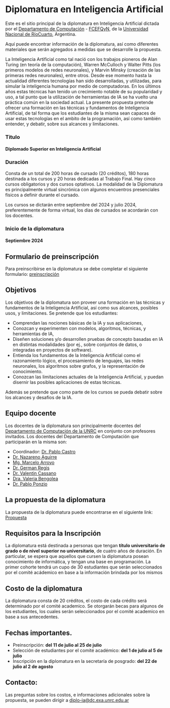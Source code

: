 # Diplomatura en Inteligencia Artificial

Este es el sitio principal de la diplomatura en Inteligencia Artificial dictada por el [Departamento de Computación](https://dc.exa.unrc.edu.ar/) -
[FCEFQyN](https://www.exa.unrc.edu.ar/), de la [Universidad Nacional de RíoCuarto](https://www.unrc.edu.ar/), Argentina.

Aquí puede encontrar información de la diplomatura, así como diferentes materiales que serán agregados a medidas que se desarrolle la propuesta.

La Inteligencia Artificial como tal nació con los trabajos pioneros de Alan Turing (en teoría de la computación), Warren McCulloch y Walter Pitts (los primeros modelos de redes neuronales), y Marvin Minsky (creación de las primeras redes neuronales), entre otros. Desde ese momento hasta la actualidad diferentes tecnologías han sido desarrolladas, y utilizadas, para simular la inteligencia humana por medio de computadoras. En los últimos años estas técnicas han tenido un crecimiento notable de su popularidad y uso, a tal punto que la utilización de herramientas de IA se ha vuelto una práctica común en la sociedad actual. La presente propuesta pretende ofrecer una formación en las técnicas y fundamentos de Inteligencia Artificial, de tal forma que los estudiantes de la misma sean capaces de usar estas tecnologías en el ambito de la programación, así como también entender, y debatir, sobre sus alcances y limitaciones.

### Titulo 

#### Diplomado Superior en Inteligencia Artificial

### Duración
Consta de un total de 200 horas de cursado (20 créditos), 180 horas destinada a los cursos y 20 horas dedicadas al Trabajo Final.  Hay cinco cursos obligatorios y dos cursos optativos. La modalidad de la Diplomatura es principalmente virtual sincrónica con algunos encuentros presenciales físicos a definir durante el cursado.

Los cursos  se dictarán entre septiembre del 2024 y julio 2024, preferentemente de forma virtual, los dias de cursados se acordarán con los docentes.  

### Inicio de la diplomatura

#### Septiembre 2024

## Formulario de preinscripción

Para preinscribirse en la diplomatura se debe completar el siguiente formulario: [preinscripción](https://forms.gle/iCCevw9kLqiPduoJA)

## Objetivos
Los objetivos de la diplomatura son proveer una formación en las técnicas y fundamentos de la Inteligencia Artificial, así como sus 
alcances, posibles usos, y limitaciones. Se pretende que los estudiantes:

* Comprendan las nociones básicas de la IA y sus aplicaciones,
* Conozcan y experimenten con modelos, algoritmos, técnicas, y herramientas de IA, 
* Diseñen soluciones y/o desarrollen pruebas de concepto basadas en IA en distintas modalidades (por ej., sobre conjuntos de datos, o    integradas en proyectos de software).
* Entienda los fundamentos de la Inteligencia Artificial como el razonamiento lógico, el procesamiento de lenguajes, las redes neuronales, los algoritmos sobre grafos, y la representación de conocimiento.
* Conozcan las limitaciones actuales de la Inteligencia Artificial, y puedan disernir las posibles aplicaciones de estas técnicas.

Además se pretende que como parte de los cursos se pueda debatir sobre los alcances y desafios de la IA.

## Equipo docente
Los docentes de la diplomatura son principalmente docentes del [Departamento de Computación de la UNRC](https://dc.exa.unrc.edu.ar/) en conjunto con profesores invitados. Los docentes del Departamento de Computación que participarán en la misma son:

- Coordinador: [Dr. Pablo Castro](https://pablofcastro.github.io/)
- [Dr. Nazareno Aguirre](https://dc.exa.unrc.edu.ar/staff/naguirre/)
- [Mg. Marcelo Arroyo](https://marceloarroyo.gitlab.io/)
- [Dr. German Regis](https://dc.exa.unrc.edu.ar/staff/gregis/)
- [Dr. Valentin Cassano](https://vcassano.github.io)
- [Dra. Valeria Bengolea](https://dc.exa.unrc.edu.ar/staff/vbengolea/)
- [Dr. Pablo Ponzio](https://dc.exa.unrc.edu.ar/staff/pponzio/)

## La propuesta de la diplomatura

La propuesta de la diplomatura puede encontrarse en el siguiente link: [Propuesta](https://ia-unrc.github.io/files/DiploIA.pdf)

## Requisitos para la Inscripción

La diplomatura está destinada a personas que tengan **título universitario de grado o de nivel superior no universitario**, de cuatro años de duración. En particular, se espera que aquellos que cursen la diplomatura posean conocimiento de informática, y tengan una base en programación. La primer cohorte tendrá un cupo de 30 estudiantes que serán seleccionados por el comité acádemico en base a la información brindada por los mismos

## Costo de la diplomatura

La diplomatura consta de 20 créditos, el costo de cada crédito será determinado por el comité academico. Se otorgarán becas para algunos de los estudiantes, los cuales serán seleccionados por el comité academico en base a sus antecedentes.

## Fechas importantes.

* Preinscripción: **del 11 de julio al 25 de julio**
* Selección de estudiantes por el comité académico: **del 1 de julio al 5 de julio**
* Inscripción en la diplomatura en la secretaría de posgrado: **del 22 de julio al 2 de agosto**

## Contacto:

Las preguntas sobre los costos, e informaciones adicionales sobre la propuesta, se pueden dirigir a diplo-ia@dc.exa.unrc.edu.ar
